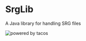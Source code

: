 # SrgLib
A Java library for handling SRG files

![powered by tacos](https://img.shields.io/badge/powered-by-tacos-brightgreen.svg)
